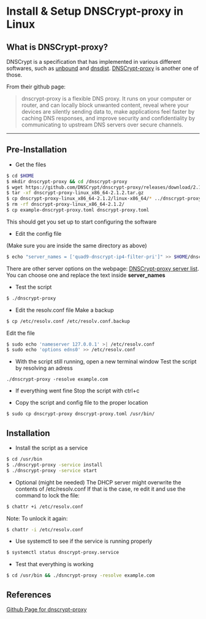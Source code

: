 # Install & Setup DNSCrypt-proxy in Linux

## What is DNSCrypt-proxy?

DNSCrypt is a specification that has implemented in various different softwares, such as [unbound](https://www.unbound.net/) and [dnsdist](https://dnsdist.org/). [DNSCrypt-proxy](https://github.com/DNSCrypt/dnscrypt-proxy) is another one of those.

From their github page:
> dnscrypt-proxy is a flexible DNS proxy. It runs on your computer or router, and can locally block unwanted content, reveal where your devices are silently sending data to, make applications feel faster by caching DNS responses, and improve security and confidentiality by communicating to upstream DNS servers over secure channels.

---

## Pre-Installation

* Get the files
``` Bash
$ cd $HOME
$ mkdir dnscrypt-proxy && cd /dnscrypt-proxy
$ wget https://github.com/DNSCrypt/dnscrypt-proxy/releases/download/2.1.2/dnscrypt-proxy-linux_x86_64-2.1.2.tar.gz
$ tar -xf dnscrypt-proxy-linux_x86_64-2.1.2.tar.gz
$ cp dnscrypt-proxy-linux_x86_64-2.1.2/linux-x86_64/* ../dnscrypt-proxy/
$ rm -rf dnscrypt-proxy-linux_x86_64-2.1.2/
$ cp example-dnscrypt-proxy.toml dnscrypt-proxy.toml
```
This should get you set up to start configuring the software

* Edit the config file

(Make sure you are inside the same directory as above)

``` Bash
$ echo "server_names = ['quad9-dnscrypt-ip4-filter-pri']" >> $HOME/dnscrypt-proxy/dnscrypt-proxy.toml
```
There are other server options on the webpage: [DNSCrypt-proxy server list](https://dnscrypt.info/public-servers/). You can choose one and replace the text inside **server_names**

* Test the script
``` Bash
$ ./dnscrypt-proxy
```

* Edit the resolv.conf file
Make a backup
``` Bash
$ cp /etc/resolv.conf /etc/resolv.conf.backup
```
Edit the file
``` Bash
$ sudo echo 'nameserver 127.0.0.1' >| /etc/resolv.conf
$ sudo echo 'options edns0' >> /etc/resolv.conf
```

* With the script still running, open a new terminal window
Test the script by resolving an adress
```
./dnscrypt-proxy -resolve example.com
```

* If everything went fine
Stop the script with ctrl+c

* Copy the script and config file to the proper location
``` Bash
$ sudo cp dnscrypt-proxy dnscrypt-proxy.toml /usr/bin/
```
## Installation

* Install the script as a service
``` Bash
$ cd /usr/bin
$ ./dnscrypt-proxy -service install
$ ./dnscrypt-proxy -service start
```
* Optional (might be needed)
The DHCP server might overwrite the contents of /etc/resolv.conf
If that is the case, re edit it and use the command to lock the file:
``` Bash
$ chattr +i /etc/resolv.conf
```

Note: To unlock it again:
``` Bash
$ chattr -i /etc/resolv.conf
```

* Use systemctl to see if the service is running properly
``` Bash
$ systemctl status dnscrypt-proxy.service
```
* Test that everything is working
``` Bash
$ cd /usr/bin && ./dsncrypt-proxy -resolve example.com
```

## References

[Github Page for dnscrypt-proxy](https://github.com/dnscrypt/dnscrypt-proxy/wiki/Installation-linux)
